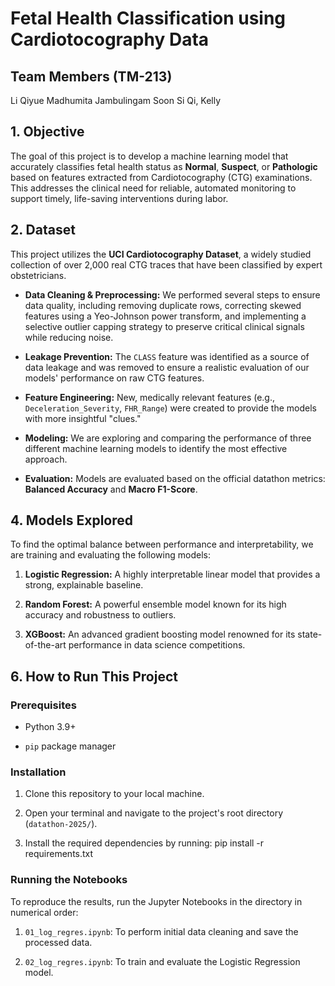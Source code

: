 # Fetal Health Classification using Cardiotocography Data

## Team Members (TM-213)

Li Qiyue
Madhumita Jambulingam
Soon Si Qi, Kelly

## 1. Objective

The goal of this project is to develop a machine learning model that accurately classifies fetal health status as **Normal**, **Suspect**, or **Pathologic** based on features extracted from Cardiotocography (CTG) examinations. This addresses the clinical need for reliable, automated monitoring to support timely, life-saving interventions during labor.

## 2. Dataset

This project utilizes the **UCI Cardiotocography Dataset**, a widely studied collection of over 2,000 real CTG traces that have been classified by expert obstetricians.

* **Data Cleaning & Preprocessing:** We performed several steps to ensure data quality, including removing duplicate rows, correcting skewed features using a Yeo-Johnson power transform, and implementing a selective outlier capping strategy to preserve critical clinical signals while reducing noise.

* **Leakage Prevention:** The `CLASS` feature was identified as a source of data leakage and was removed to ensure a realistic evaluation of our models' performance on raw CTG features.

* **Feature Engineering:** New, medically relevant features (e.g., `Deceleration_Severity`, `FHR_Range`) were created to provide the models with more insightful "clues."

* **Modeling:** We are exploring and comparing the performance of three different machine learning models to identify the most effective approach.

* **Evaluation:** Models are evaluated based on the official datathon metrics: **Balanced Accuracy** and **Macro F1-Score**.

## 4. Models Explored

To find the optimal balance between performance and interpretability, we are training and evaluating the following models:

1. **Logistic Regression:** A highly interpretable linear model that provides a strong, explainable baseline.

2. **Random Forest:** A powerful ensemble model known for its high accuracy and robustness to outliers.

3. **XGBoost:** An advanced gradient boosting model renowned for its state-of-the-art performance in data science competitions.

## 6. How to Run This Project

### Prerequisites

* Python 3.9+

* `pip` package manager

### Installation

1. Clone this repository to your local machine.

2. Open your terminal and navigate to the project's root directory (`datathon-2025/`).

3. Install the required dependencies by running:
pip install -r requirements.txt

### Running the Notebooks

To reproduce the results, run the Jupyter Notebooks in the directory in numerical order:

1. `01_log_regres.ipynb`: To perform initial data cleaning and save the processed data.

2. `02_log_regres.ipynb`: To train and evaluate the Logistic Regression model.

